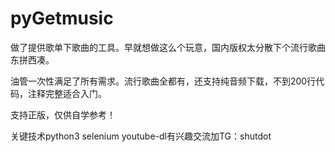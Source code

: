 # pyGetmusic

做了提供歌单下歌曲的工具。早就想做这么个玩意，国内版权太分散下个流行歌曲东拼西凑。

油管一次性满足了所有需求。流行歌曲全都有，还支持纯音频下载，不到200行代码，注释完整适合入门。

支持正版，仅供自学参考！

关键技术python3 selenium youtube-dl有兴趣交流加TG：shutdot
